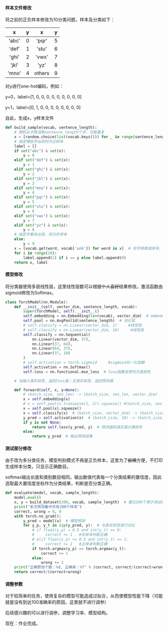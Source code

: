 #### 样本文件修改

将之前的正负样本修改为10分类问题，样本及分类如下：

|   x   |  y   |   x    |  y   |
| :---: | :--: | :----: | :--: |
| 'abc' |  0   | 'pqr'  |  5   |
| 'def' |  1   | 'stu'  |  6   |
| 'ghi' |  2   | 'vwx'  |  7   |
| 'jkl' |  3   |  'yz'  |  8   |
| 'mno' |  4   | others |  9   |

对y进行one-hot编码，例如：

y=0，label=[1, 0, 0, 0, 0, 0, 0, 0, 0, 0]

y=1，label=[0, 1, 0, 0, 0, 0, 0, 0, 0, 0]

自此，生成x，y样本文件

```python
def build_sample(vocab, sentence_length):
    # 随机从字表选取sentence_length个字，可能重复
    x = [random.choice(list(vocab.keys())) for _ in range(sentence_length)]
    # 指定哪些字出现时为正样本
    label = []
    if set("abc") & set(x):
        y = 0
    elif set("def") & set(x):
        y = 1
    elif set("ghi") & set(x):
        y = 2
    elif set("jkl") & set(x):
        y = 3
    elif set("mno") & set(x):
        y = 4
    elif set("pqr") & set(x):
        y = 5
    elif set("stu") & set(x):
        y = 6
    elif set("vwx") & set(x):
        y = 7
    elif set("yz") & set(x):
        y = 8
    # 指定字都未出现，则为负样本
    else:
        y = 9
    x = [vocab.get(word, vocab['unk']) for word in x]  # 将字转换成序号，为了做embedding
    for i in range(10):
        label.append(1) if i == y else label.append(0)
    return x, label
```

#### 模型修改

将分类器使用多层线性层，这里线性层数可以根据~~个人喜好~~结果修改。激活函数由sigmoid修改为Softmax。

```python
class TorchModel(nn.Module):
    def __init__(self, vector_dim, sentence_length, vocab):
        super(TorchModel, self).__init__()
        self.embedding = nn.Embedding(len(vocab), vector_dim)  # embedding层
        self.pool = nn.AvgPool1d(sentence_length)  # 池化层
        # self.classify = nn.Linear(vector_dim, 1)     #线性层
        # self.classify = nn.Linear(vector_dim, 10)     #线性层
        self.classify = nn.Sequential(
            nn.Linear(vector_dim, 37),
            nn.Linear(37, 64),
            nn.Linear(64, 37),
            nn.Linear(37, 10)
        )
        # self.activation = torch.sigmoid     #sigmoid归一化函数
        self.activation = nn.Softmax()
        self.loss = nn.functional.mse_loss  # loss函数采用均方差损失

    # 当输入真实标签，返回loss值；无真实标签，返回预测值

    def forward(self, x, y=None):
        # (batch_size, sen_len) -> (batch_size, sen_len, vector_dim)
        x = self.embedding(x)
        # x = self.pool(x.transpose(1, 2)).squeeze() #(batch_size, sen_len, vector_dim) -> (batch_size, vector_dim)
        x = self.pool(x).squeeze()
        x = self.classify(x)  # (batch_size, vector_dim) -> (batch_size, 1)
        y_pred = self.activation(x)  # (batch_size, 10) -> (batch_size, 10)
        if y is not None:
            return self.loss(y_pred, y)  # 预测值和真实值计算损失
        else:
            return y_pred  # 输出预测结果
```

#### 测试部分修改

由于改为多分类任务，模型判别模式不再是正负样本，这里为了~~偷懒~~方便，不打印生成样本分类，只显示正确数目。

softmax输出长度和类别数目相同，输出数值代表每一个分类结果的置信度，因此选取最大置信度坐标作为分类结果，判断是否分类正确。

```python
def evaluate(model, vocab, sample_length):
    model.eval()
    x, y = build_dataset(200, vocab, sample_length)  # 建立200个用于测试的样本
    print("本次预测集中共有200个样本")
    correct, wrong = 0, 0
    with torch.no_grad():
        y_pred = model(x)  # 模型预测
        for y_p, y_t in zip(y_pred, y):  # 与真实标签进行对比
            # if float(y_p) < 0.5 and int(y_t) == 0:
            #     correct += 1   #负样本判断正确
            # elif float(y_p) >= 0.5 and int(y_t) == 1:
            #     correct += 1   #正样本判断正确
            if torch.argmax(y_p) == torch.argmax(y_t):
                correct += 1
            else:
                wrong += 1
    print("正确预测个数：%d, 正确率：%f" % (correct, correct/(correct+wrong)))
    return correct/(correct+wrong)
```

#### 调整参数

对于较简单的任务，使用复杂的模型可能造成过拟合，从而使模型性能下降（可能就是没有到达100准确率的原因，这里就不进行调参）

后续感兴趣的可以进行调参，调整学习率、模型结构。

现在：作业完成。
